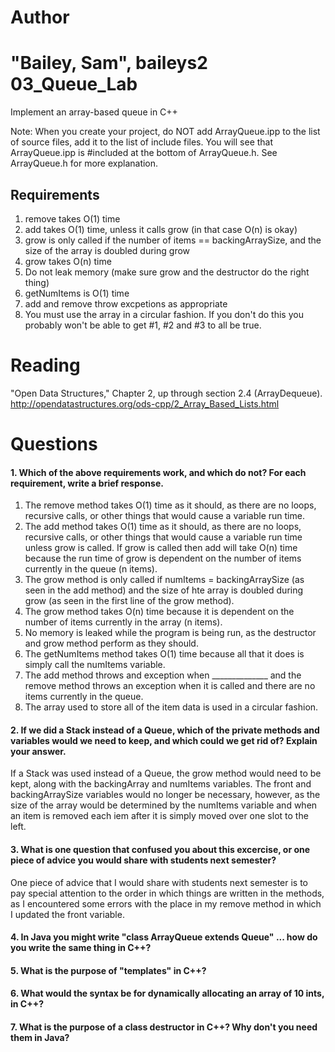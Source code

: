 Author
==========
"Bailey, Sam", baileys2
03_Queue_Lab
============

Implement an array-based queue in C++

Note: When you create your project, do NOT add ArrayQueue.ipp to the list of source files, add it to the list of include files. You will see that ArrayQueue.ipp is #included at the bottom of ArrayQueue.h. See ArrayQueue.h for more explanation.

Requirements
------------

1. remove takes O(1) time
2. add takes O(1) time, unless it calls grow (in that case O(n) is okay)
3. grow is only called if the number of items == backingArraySize, and the size of the array is doubled during grow
4. grow takes O(n) time
5. Do not leak memory (make sure grow and the destructor do the right thing)
6. getNumItems is O(1) time
7. add and remove throw excpetions as appropriate
8. You must use the array in a circular fashion. If you don't do this you probably won't be able to get #1, #2 and #3 to all be true.

Reading
=======
"Open Data Structures," Chapter 2, up through section 2.4 (ArrayDequeue). http://opendatastructures.org/ods-cpp/2_Array_Based_Lists.html

Questions
=========

#### 1. Which of the above requirements work, and which do not? For each requirement, write a brief response.

1. The remove method takes O(1) time as it should, as there are no loops, recursive calls, or other things that would cause a variable run time.
2. The add method takes O(1) time as it should, as there are no loops, recursive calls, or other things that would cause a variable run time unless grow is called. If grow is called then add will take O(n) time because the run time of grow is dependent on the number of items currently in the queue (n items).
3. The grow method is only called if numItems = backingArraySize (as seen in the add method) and the size of hte array is doubled during grow (as seen in the first line of the grow method).
4. The grow method takes O(n) time because it is dependent on the number of items currently in the array (n items).
5. No memory is leaked while the program is being run, as the destructor and grow method perform as they should.
6. The getNumItems method takes O(1) time because all that it does is simply call the numItems variable.
7. The add method throws and exception when ______________ and the remove method throws an exception when it is called and there are no items currently in the queue.
8. The array used to store all of the item data is used in a circular fashion.

#### 2. If we did a Stack instead of a Queue, which of the private methods and variables would we need to keep, and which could we get rid of? Explain your answer.

If a Stack was used instead of a Queue, the grow method would need to be kept, along with the backingArray and numItems variables. The front and backingArraySize variables would no longer be necessary, however, as the size of the array would be determined by the numItems variable and when an item is removed each iem after it is simply moved over one slot to the left.

#### 3. What is one question that confused you about this excercise, or one piece of advice you would share with students next semester?

One piece of advice that I would share with students next semester is to pay special attention to the order in which things are written in the methods, as I encountered some errors with the place in my remove method in which I updated the front variable.

#### 4. In Java you might write "class ArrayQueue extends Queue" ... how do you write the same thing in C++?



#### 5. What is the purpose of "templates" in C++?



#### 6. What would the syntax be for dynamically allocating an array of 10 ints, in C++?



#### 7. What is the purpose of a class destructor in C++? Why don't you need them in Java?

